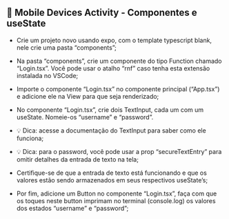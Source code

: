 ## 📱 Mobile Devices Activity - Componentes e useState

- Crie um projeto novo usando expo, com o template typescript blank, nele crie uma pasta “components”;

- Na pasta “components”, crie um componente do tipo Function chamado “Login.tsx”. Você pode usar o atalho “rnf” caso tenha esta extensão instalada no VSCode;

- Importe o componente “Login.tsx” no componente principal (“App.tsx”) e adicione ele na View para que seja renderizado;

- No componente “Login.tsx”, crie dois TextInput, cada um com um useState. Nomeie-os “username” e “password”.

- 💡 Dica: acesse a documentação do TextInput para saber como ele funciona;

- 💡 Dica: para o password, você pode usar a prop “secureTextEntry” para omitir detalhes da entrada de texto na tela;

- Certifique-se de que a entrada de texto está funcionando e que os valores estão sendo armazenados em seus respectivos useState’s;

- Por fim, adicione um Button no componente “Login.tsx”, faça com que os toques neste button imprimam no terminal (console.log) os valores dos estados “username” e “password”;

